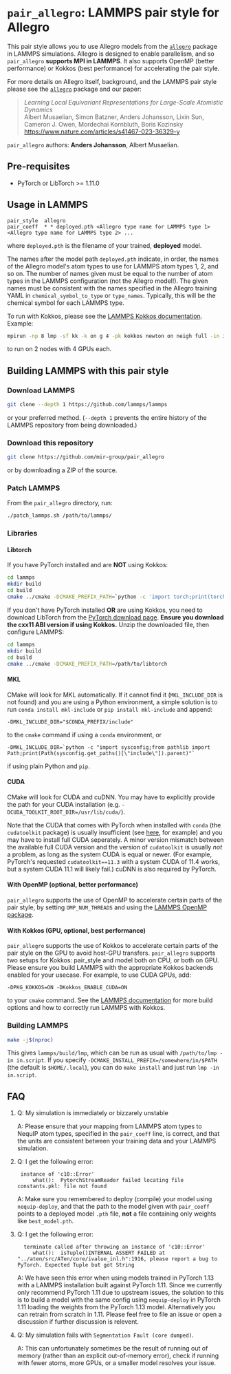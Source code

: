 # `pair_allegro`: LAMMPS pair style for Allegro

This pair style allows you to use Allegro models from the [`allegro`](https://github.com/mir-group/allegro) package in LAMMPS simulations. Allegro is designed to enable parallelism, and so `pair_allegro` **supports MPI in LAMMPS**. It also supports OpenMP (better performance) or Kokkos (best performance) for accelerating the pair style.

For more details on Allegro itself, background, and the LAMMPS pair style please see the [`allegro`](https://github.com/mir-group/allegro) package and our paper:
> *Learning Local Equivariant Representations for Large-Scale Atomistic Dynamics* <br/>
> Albert Musaelian, Simon Batzner, Anders Johansson, Lixin Sun, Cameron J. Owen, Mordechai Kornbluth, Boris Kozinsky <br/>
> https://www.nature.com/articles/s41467-023-36329-y <br/>

`pair_allegro` authors: **Anders Johansson**, Albert Musaelian.

## Pre-requisites

* PyTorch or LibTorch >= 1.11.0

## Usage in LAMMPS

```
pair_style	allegro
pair_coeff	* * deployed.pth <Allegro type name for LAMMPS type 1> <Allegro type name for LAMMPS type 2> ...
```
where `deployed.pth` is the filename of your trained, **deployed** model.

The names after the model path `deployed.pth` indicate, in order, the names of the Allegro model's atom types to use for LAMMPS atom types 1, 2, and so on. The number of names given must be equal to the number of atom types in the LAMMPS configuration (not the Allegro model!).
The given names must be consistent with the names specified in the Allegro training YAML in `chemical_symbol_to_type` or `type_names`. Typically, this will be the chemical symbol for each LAMMPS type.

To run with Kokkos, please see the [LAMMPS Kokkos documentation](https://docs.lammps.org/Speed_kokkos.html#running-on-gpus). Example:
```bash
mpirun -np 8 lmp -sf kk -k on g 4 -pk kokkos newton on neigh full -in in.script
```
to run on 2 nodes with 4 GPUs each.

## Building LAMMPS with this pair style

### Download LAMMPS
```bash
git clone --depth 1 https://github.com/lammps/lammps
```
or your preferred method.
(`--depth 1` prevents the entire history of the LAMMPS repository from being downloaded.)

### Download this repository
```bash
git clone https://github.com/mir-group/pair_allegro
```
or by downloading a ZIP of the source.

### Patch LAMMPS
From the `pair_allegro` directory, run:
```bash
./patch_lammps.sh /path/to/lammps/
```

### Libraries

#### Libtorch
If you have PyTorch installed and are **NOT** using Kokkos:
```bash
cd lammps
mkdir build
cd build
cmake ../cmake -DCMAKE_PREFIX_PATH=`python -c 'import torch;print(torch.utils.cmake_prefix_path)'`
```
If you don't have PyTorch installed **OR** are using Kokkos, you need to download LibTorch from the [PyTorch download page](https://pytorch.org/get-started/locally/). **Ensure you download the cxx11 ABI version if using Kokkos.** Unzip the downloaded file, then configure LAMMPS:
```bash
cd lammps
mkdir build
cd build
cmake ../cmake -DCMAKE_PREFIX_PATH=/path/to/libtorch
```

#### MKL
CMake will look for MKL automatically. If it cannot find it (`MKL_INCLUDE_DIR` is not found) and you are using a Python environment, a simple solution is to run `conda install mkl-include` or `pip install mkl-include` and append:
```
-DMKL_INCLUDE_DIR="$CONDA_PREFIX/include"
```
to the `cmake` command if using a `conda` environment, or
```
-DMKL_INCLUDE_DIR=`python -c "import sysconfig;from pathlib import Path;print(Path(sysconfig.get_paths()[\"include\"]).parent)"`
```
if using plain Python and `pip`.

#### CUDA
CMake will look for CUDA and cuDNN. You may have to explicitly provide the path for your CUDA installation (e.g. `-DCUDA_TOOLKIT_ROOT_DIR=/usr/lib/cuda/`).

Note that the CUDA that comes with PyTorch when installed with `conda` (the `cudatoolkit` package) is usually insufficient (see [here](https://github.com/pytorch/extension-cpp/issues/26), for example) and you may have to install full CUDA seperately. A minor version mismatch between the available full CUDA version and the version of `cudatoolkit` is usually *not* a problem, as long as the system CUDA is equal or newer. (For example, PyTorch's requested `cudatoolkit==11.3` with a system CUDA of 11.4 works, but a system CUDA 11.1 will likely fail.) cuDNN is also required by PyTorch.

#### With OpenMP (optional, better performance)
`pair_allegro` supports the use of OpenMP to accelerate certain parts of the pair style, by setting `OMP_NUM_THREADS` and using the [LAMMPS OpenMP package](https://docs.lammps.org/Speed_omp.html).

#### With Kokkos (GPU, optional, best performance)
`pair_allegro` supports the use of Kokkos to accelerate certain parts of the pair style on the GPU to avoid host-GPU transfers.
`pair_allegro` supports two setups for Kokkos: pair_style and model both on CPU, or both on GPU. Please ensure you build LAMMPS with the appropriate Kokkos backends enabled for your usecase. For example, to use CUDA GPUs, add:
```
-DPKG_KOKKOS=ON -DKokkos_ENABLE_CUDA=ON
```
to your `cmake` command. See the [LAMMPS documentation](https://docs.lammps.org/Speed_kokkos.html) for more build options and how to correctly run LAMMPS with Kokkos.

### Building LAMMPS
```bash
make -j$(nproc)
```
This gives `lammps/build/lmp`, which can be run as usual with `/path/to/lmp -in in.script`. If you specify `-DCMAKE_INSTALL_PREFIX=/somewhere/in/$PATH` (the default is `$HOME/.local`), you can do `make install` and just run `lmp -in in.script`.

## FAQ

1. Q: My simulation is immediately or bizzarely unstable

   A: Please ensure that your mapping from LAMMPS atom types to NequIP atom types, specified in the `pair_coeff` line, is correct, and that the units are consistent between your training data and your LAMMPS simulation.
2. Q: I get the following error:
   ```
    instance of 'c10::Error'
        what():  PytorchStreamReader failed locating file constants.pkl: file not found
   ```

   A: Make sure you remembered to deploy (compile) your model using `nequip-deploy`, and that the path to the model given with `pair_coeff` points to a deployed model `.pth` file, **not** a file containing only weights like `best_model.pth`.
3. Q: I get the following error:
   ```
     terminate called after throwing an instance of 'c10::Error'
        what():  isTuple()INTERNAL ASSERT FAILED at "../aten/src/ATen/core/ivalue_inl.h":1916, please report a bug to PyTorch. Expected Tuple but got String
   ```

   A: We have seen this error when using models trained in PyTorch 1.13 with a LAMMPS installation built against PyTorch 1.11. Since we currently only recommend PyTorch 1.11 due to upstream issues, the solution to this is to build a model with the same config using `nequip-deploy` in PyTorch 1.11 loading the weights from the PyTorch 1.13 model. Alternatively you can retrain from scratch in 1.11. Please feel free to file an issue or open a discussion if further discussion is relevent.
4. Q: My simulation fails with `Segmentation Fault (core dumped)`.

   A: This can unfortunately sometimes be the result of running out of memory (rather than an explicit out-of-memory error), check if running with fewer atoms, more GPUs, or a smaller model resolves your issue.
